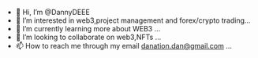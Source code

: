 - 👋 Hi, I’m @DannyDEEE
- 👀 I’m interested in web3,project management and forex/crypto trading...
- 🌱 I’m currently learning more about WEB3 ...
- 💞️ I’m looking to collaborate on web3,NFTs ...
- 📫 How to reach me through my email danation.dan@gmail.com ...

<!---
DannyDEEE/DannyDEEE is a ✨ special ✨ repository because its `README.md` (this file) appears on your GitHub profile.
You can click the Preview link to take a look at your changes.
--->
